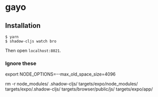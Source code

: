 # gayo

## Installation
```
$ yarn
$ shadow-cljs watch bro
```

Then open `localhost:8021`.









### Ignore these

export NODE_OPTIONS=--max_old_space_size=4096

rm -r node_modules/ .shadow-cljs/ targets/expo/node_modules/ targets/expo/.shadow-cljs/ targets/browser/public/js/ targets/expo/app/
